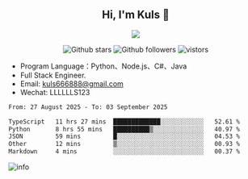 <h2 align="center"> Hi, I'm Kuls 👋 </h2>
<p align="center">
    <p align="center">
        <img src=" https://avatars.githubusercontent.com/u/42165104?s=460&u=5c7fbf0bce7d4b38a15a44676e6f64b529e47598&v=4"/>
    </p>
    <p align="center">
      <img src="https://img.shields.io/github/stars/hellokuls?style=social" alt="Github stars" />
      <img src="https://img.shields.io/github/followers/hellokuls?style=social" alt="Github followers" />
      <img src="https://visitor-badge.glitch.me/badge?page_id=hellokuls.readme" alt="vistors" />
    </p>
</p>

- Program Language：Python、Node.js、C#、Java
- Full Stack Engineer.
- Email: kuls666888@gmail.com
- Wechat: LLLLLLS123

<!--START_SECTION:waka-->

```txt
From: 27 August 2025 - To: 03 September 2025

TypeScript   11 hrs 27 mins  █████████████░░░░░░░░░░░░   52.61 %
Python       8 hrs 55 mins   ██████████▒░░░░░░░░░░░░░░   40.97 %
JSON         59 mins         █░░░░░░░░░░░░░░░░░░░░░░░░   04.53 %
Other        12 mins         ▒░░░░░░░░░░░░░░░░░░░░░░░░   00.93 %
Markdown     4 mins          ░░░░░░░░░░░░░░░░░░░░░░░░░   00.37 %
```

<!--END_SECTION:waka-->

![info](https://github-readme-stats.vercel.app/api?username=hellokuls&show_icons=true&count_private=true&hide=prs&theme=default_repocard)


